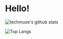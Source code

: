 # Hello!
![techmuse's github stats](https://github-readme-stats.vercel.app/api?username=techmuse8&show_icons=true&theme=radical)

![Top Langs](https://github-readme-stats.vercel.app/api/top-langs/?username=techmuse8&layout=donut)

